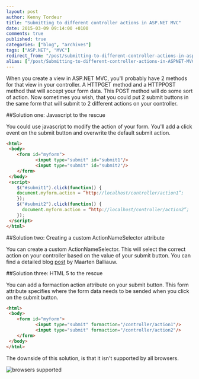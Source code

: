 ```yaml
---
layout: post
author: Kenny Tordeur
title: "Submitting to different controller actions in ASP.NET MVC"
date: 2015-03-09 09:14:00 +0100
comments: true
published: true
categories: ["blog", "archives"]
tags: ["ASP.NET", "MVC"]
redirect_from: "/post/submitting-to-different-controller-actions-in-aspnet-mvc"
alias: ["/post/Submitting-to-different-controller-actions-in-ASPNET-MVC", "/post/submitting-to-different-controller-actions-in-aspnet-mvc"]
---
```


When you create a view in ASP.NET MVC, you'll probably have 2 methods for that view in your controller. A HTTPGET method and a HTTPPOST method that will accept your form data. This POST method will do some sort of action. Now sometimes you wish, that you could put 2 submit buttons in the same form that will submit to 2 different actions on your controller.


##Solution one: Javascript to the rescue

You could use javascript to modify the action of your form. You'll add a click event on the submit button and overwrite the default submit action.

```html
<html>
 <body>
    <form id="myform">
           <input type="submit" id="submit1"/>
           <input type="submit" id="submit2"/>
    </form>
 </body>
 <script>
    $("#submit1").click(function() {
    document.myform.action = “http://localhost/controller/action1”;
    });
    $("#submit2").click(function() {
      document.myform.action = “http://localhost/controller/action2”; 
    });
 </script>
</html>
```

##Solution two: Creating a custom ActionNameSelector attribute

You can create a custom ActionNameSelector. This will select the correct action on your controller based on the value of your submit button. You can find a detailed blog [post](http://blog.maartenballiauw.be/post/2009/11/26/Supporting-multiple-submit-buttons-on-an-ASPNET-MVC-view.aspx) by Maarten Balliauw.

##Solution three: HTML 5 to the rescue

You can add a formaction action attribute on your submit button. This form attribute specifies where the form data needs to be sended when you click on the submit button.

```html
<html>
 <body>
    <form id="myform">
           <input type="submit" formaction="/controller/action1"/>
           <input type="submit" formaction="/controller/action2"/>
    </form>
 </body>
</html>
```

The downside of this solution, is that it isn't supported by all browsers.

![browsers supported](http://blog.kennytordeur.be/images/browsers.png)
